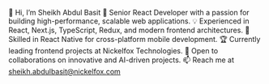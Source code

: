 👋 Hi, I’m Sheikh Abdul Basit
🚀 Senior React Developer with a passion for building high-performance, scalable web applications.
💡 Experienced in React, Next.js, TypeScript, Redux, and modern frontend architectures.
📱 Skilled in React Native for cross-platform mobile development.
🏆 Currently leading frontend projects at Nickelfox Technologies.
🤝 Open to collaborations on innovative and AI-driven projects.
📫 Reach me at sheikh.abdulbasit@nickelfox.com
